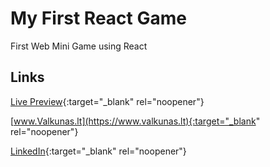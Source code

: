 # My First React Game

First Web Mini Game using React


## Links

[Live Preview](https://www.valkunas.lt/game){:target="_blank" rel="noopener"}


[www.Valkunas.lt](https://www.valkunas.lt){:target="_blank" rel="noopener"}


[LinkedIn](https://www.linkedin.com/in/matas-valk%C5%ABnas-812127124/){:target="_blank" rel="noopener"}